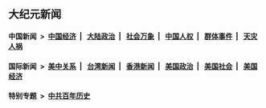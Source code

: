 ## 大纪元新闻

#### 中国新闻 &nbsp;>&nbsp; [中国经济](indexes/ncid283/README.md?05290445) &nbsp;| &nbsp; [大陆政治](indexes/ncid277/README.md?05290445) &nbsp;| &nbsp; [社会万象](indexes/ncid282/README.md?05290445) &nbsp;| &nbsp; [中国人权](indexes/ncid278/README.md?05290445) &nbsp;| &nbsp; [群体事件](indexes/ncid279/README.md?05290445) &nbsp;| &nbsp; [天灾人祸](indexes/ncid280/README.md?05290445)

#### 国际新闻 &nbsp;>&nbsp; [美中关系](indexes/nf1412576/README.md?05290445) &nbsp;| &nbsp; [台湾新闻](indexes/ncid1349361/README.md?05290445) &nbsp;| &nbsp; [香港新闻](indexes/ncid1349362/README.md?05290445) &nbsp;| &nbsp; [美国政治](indexes/ncid1078159/README.md?05290445) &nbsp;| &nbsp; [美国社会](indexes/ncid1078160/README.md?05290445) &nbsp;| &nbsp; [美国经济](indexes/ncid1078158/README.md?05290445)

#### 特别专题 &nbsp;>&nbsp; [中共百年历史](https://github.com/epoch-news/epoch-special/blob/master/README.md?05290445)  

